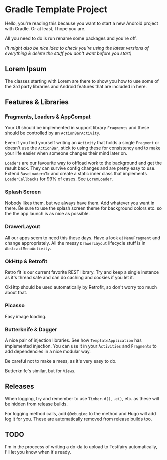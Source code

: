 
Gradle Template Project
=======================

Hello, you're reading this because you want to start a new Android project
with Gradle. Or at least, I hope you are.

All you need to do is run rename some packages and you're off.

_(It might also be nice idea to check you're using the latest versions of
everything & delete the stuff you don't want before you start)_


Lorem Ipsum
-----------

The classes starting with Lorem are there to show you how to use some of the
3rd party libraries and Android features that are included in here.


Features & Libraries
--------------------

### Fragments, Loaders & AppCompat

Your UI should be implemented in support library `Fragments` and these should
be controlled by an `ActionBarActivity`.

Even if you find yourself writing an `Activity` that holds a single `Fragment`
or doesn't use the `ActionBar`, stick to using these for consistency and to
make your life easier when someone changes their mind later on.

`Loaders` are our favourite way to offload work to the background and get the
result back. They can survive config changes and are pretty easy to use. Extend
`BaseLoader<T>` and create a static inner class that implements `LoaderCallbacks`
for 99% of cases. See `LoremLoader`.

### Splash Screen

Nobody likes them, but we always have them. Add whatever you want in there. Be
sure to use the splash screen theme for background colors etc. so the the app
launch is as nice as possible.

### DrawerLayout

All our apps seem to need this these days. Have a look at `MenuFragment` and
change appropriately. All the messy `DrawerLayout` lifecycle stuff is in
`AbstractMenuActivity`.

### OkHttp & Retrofit

Retro fit is our current favorite REST library. Try and keep a single instance
as it's thread safe and can do caching and cookies if you let it.

OkHttp should be used automatically by Retrofit, so don't worry too much about that.

### Picasso

Easy image loading.

### Butterknife & Dagger

A nice pair of injection libraries. See how `TemplateApplication` has implemented
injection. You can use it in your `Activities` and `Fragments` to add dependencies
in a nice modular way.

Be careful not to make a mess, as it's very easy to do.

Butterknife's similar, but for `Views`.


Releases
--------

When logging, try and remember to use `Timber.d()`, `.e()`, etc. as these will be hidden
from release builds.

For logging method calls, add `@DebugLog` to the method and Hugo will add log it for you.
These are automatically removed from release builds too.


TODO
----

I'm in the proccess of writing a do-da to upload to Testfairy automatically, I'll let you
know when it's ready.
